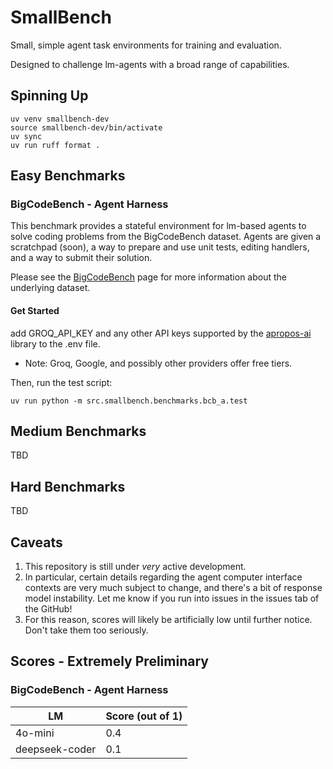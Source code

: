 # SmallBench

Small, simple agent task environments for training and evaluation.

Designed to challenge lm-agents with a broad range of capabilities.

## Spinning Up
```
uv venv smallbench-dev
source smallbench-dev/bin/activate
uv sync
uv run ruff format .
```

## Easy Benchmarks

### BigCodeBench - Agent Harness

This benchmark provides a stateful environment for lm-based agents to solve coding problems from the BigCodeBench dataset. Agents are given a scratchpad (soon), a way to prepare and use unit tests, editing handlers, and a way to submit their solution.

Please see the [BigCodeBench](https://bigcode-bench.github.io) page for more information about the underlying dataset.

#### Get Started
add GROQ_API_KEY and any other API keys supported by the [apropos-ai](https://github.com/JoshuaPurtell/Apropos) library to the .env file.
- Note: Groq, Google, and possibly other providers offer free tiers.

Then, run the test script:
```
uv run python -m src.smallbench.benchmarks.bcb_a.test
```

## Medium Benchmarks
TBD

## Hard Benchmarks
TBD

## Caveats
1. This repository is still under *very* active development.
2. In particular, certain details regarding the agent computer interface contexts are very much subject to change, and there's a bit of response model instability. Let me know if you run into issues in the issues tab of the GitHub!
3. For this reason, scores will likely be artificially low until further notice. Don't take them too seriously.

## Scores - Extremely Preliminary

### BigCodeBench - Agent Harness
| LM | Score (out of 1) |
| --- | --- |
| 4o-mini | 0.4 |
| deepseek-coder | 0.1 |
